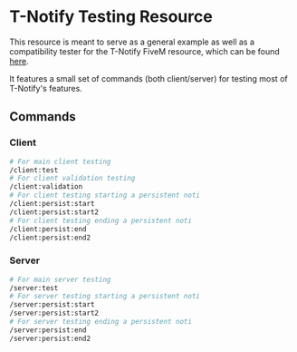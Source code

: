 # T-Notify Testing Resource

This resource is meant to serve as a general example as well as a compatibility tester 
for the T-Notify FiveM resource, which can be found [here](https://github.com/TasoOneAsia/t-notify).

It features a small set of commands (both client/server) for testing most of T-Notify's features.

## Commands

### Client
```bash
# For main client testing
/client:test
# For client validation testing
/client:validation
# For client testing starting a persistent noti
/client:persist:start
/client:persist:start2
# For client testing ending a persistent noti
/client:persist:end
/client:persist:end2
```

### Server
```bash
# For main server testing
/server:test
# For server testing starting a persistent noti
/server:persist:start
/server:persist:start2
# For server testing ending a persistent noti
/server:persist:end
/server:persist:end2
```